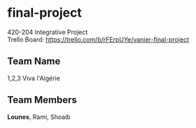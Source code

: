 # final-project
420-204 Integrative Project\
Trello Board: https://trello.com/b/rFErpUYe/vanier-final-project

## Team Name 
1,2,3 Viva l'Algérie
## Team Members
__**Lounes**__, Rami, Shoaib

